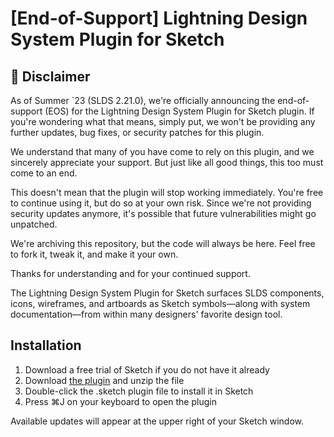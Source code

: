 #  [End-of-Support] Lightning Design System Plugin for Sketch

## 📣 Disclaimer

As of Summer `23 (SLDS 2.21.0), we're officially announcing the end-of-support (EOS) for the Lightning Design System Plugin for Sketch plugin. If you're wondering what that means, simply put, we won't be providing any further updates, bug fixes, or security patches for this plugin. 

We understand that many of you have come to rely on this plugin, and we sincerely appreciate your support. But just like all good things, this too must come to an end. 

This doesn't mean that the plugin will stop working immediately. You're free to continue using it, but do so at your own risk. Since we're not providing security updates anymore, it's possible that future vulnerabilities might go unpatched.

We're archiving this repository, but the code will always be here. Feel free to fork it, tweak it, and make it your own. 

Thanks for understanding and for your continued support.

The Lightning Design System Plugin for Sketch surfaces SLDS components, icons, wireframes, and artboards as Sketch symbols—along with system documentation—from within many designers' favorite design tool.

## Installation

1. Download a free trial of Sketch if you do not have it already
2. Download [the plugin](https://github.com/salesforce-ux/design-system-sketch/releases/latest/download/design-system-sketch.sketchplugin.zip) and unzip the file
3. Double-click the .sketch plugin file to install it in Sketch
4. Press ⌘J on your keyboard to open the plugin

Available updates will appear at the upper right of your Sketch window.
